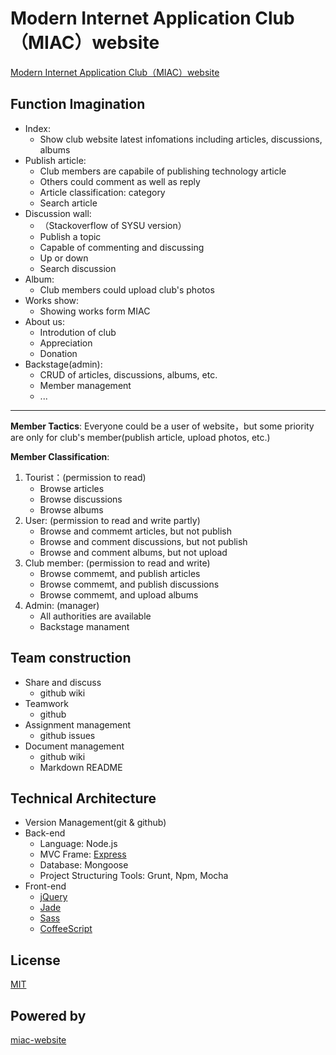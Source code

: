 Modern Internet Application Club（MIAC）website
=======================

[Modern Internet Application Club（MIAC）website](http://sysumiac.com)

## Function Imagination
* Index:
	* Show club website latest infomations including articles, discussions, albums
* Publish article:
	* Club members are capabile of publishing technology article
	* Others could comment as well as reply
	* Article classification: category
	* Search article
* Discussion wall:
	* （Stackoverflow of SYSU version）
	* Publish a topic
	* Capable of commenting and discussing
	* Up or down
	* Search discussion
* Album:
	* Club members could upload club's photos
* Works show:
	* Showing works form MIAC
* About us:
	* Introdution of club
	* Appreciation
	* Donation
* Backstage(admin):
	* CRUD of articles, discussions, albums, etc.
	* Member management
	* ...

* * *
**Member Tactics**: Everyone could be a user of website，but some priority are only for club's member(publish article, upload photos, etc.)

**Member Classification**:

1. Tourist：(permission to read)
	* Browse articles
	* Browse discussions
	* Browse albums
2. User: (permission to read and write partly)
	* Browse and commemt articles, but not publish
	* Browse and comment discussions, but not publish
	* Browse and comment albums, but not upload
3. Club member: (permission to read and write)
	* Browse commemt, and publish articles
	* Browse commemt, and publish discussions
	* Browse commemt, and upload albums
4. Admin: (manager)
	* All authorities are available
	* Backstage manament

## Team construction
* Share and discuss
	* github wiki
* Teamwork
	* github
* Assignment management
	* github issues
* Document management
	* github wiki
	* Markdown README

## Technical Architecture
* Version Management(git & github)
* Back-end
	* Language: Node.js
	* MVC Frame: [Express](http://expressjs.com/)
	* Database: Mongoose
    * Project Structuring Tools: Grunt, Npm, Mocha
* Front-end
	* [jQuery](http://www.jquery.com)
	* [Jade](http://jade-lang.com/)
    * [Sass](http://sass-lang.com/)
    * [CoffeeScript](http://coffeescript.org/)

## License
[MIT](http://mutedsolutions.mit-license.org/)

## Powered by
[miac-website](https://github.com/laiy/miac-website)
